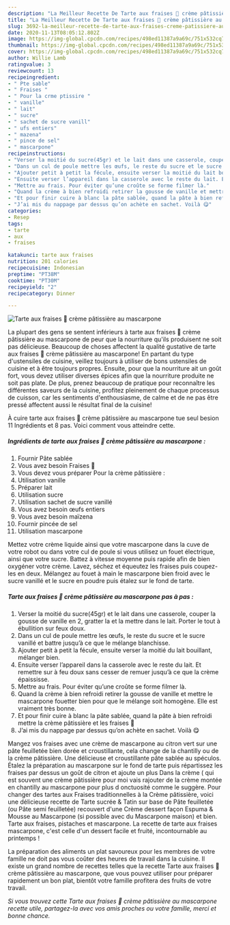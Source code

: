 ```yaml
---
description: "La Meilleur Recette De Tarte aux fraises 🍓 crème pâtissière au mascarpone"
title: "La Meilleur Recette De Tarte aux fraises 🍓 crème pâtissière au mascarpone"
slug: 3692-la-meilleur-recette-de-tarte-aux-fraises-creme-patissiere-au-mascarpone
date: 2020-11-13T08:05:12.802Z
image: https://img-global.cpcdn.com/recipes/498ed11387a9a69c/751x532cq70/tarte-aux-fraises-🍓-creme-patissiere-au-mascarpone-photo-principale-de-la-recette.jpg
thumbnail: https://img-global.cpcdn.com/recipes/498ed11387a9a69c/751x532cq70/tarte-aux-fraises-🍓-creme-patissiere-au-mascarpone-photo-principale-de-la-recette.jpg
cover: https://img-global.cpcdn.com/recipes/498ed11387a9a69c/751x532cq70/tarte-aux-fraises-🍓-creme-patissiere-au-mascarpone-photo-principale-de-la-recette.jpg
author: Willie Lamb
ratingvalue: 3
reviewcount: 13
recipeingredient:
- " Pte sable"
- " Fraises "
- " Pour la crme ptissire "
- " vanille"
- " lait"
- " sucre"
- " sachet de sucre vanill"
- " ufs entiers"
- " mazena"
- " pince de sel"
- " mascarpone"
recipeinstructions:
- "Verser la moitié du sucre(45gr) et le lait dans une casserole, couper la gousse de vanille en 2, gratter la et la mettre dans le lait. Porter le tout à ébullition sur feux doux."
- "Dans un cul de poule mettre les œufs, le reste du sucre et le sucre vanillé et battre jusqu’à ce que le mélange blanchisse."
- "Ajouter petit à petit la fécule, ensuite verser la moitié du lait bouillant, mélanger bien."
- "Ensuite verser l’appareil dans la casserole avec le reste du lait. Et remettre sur à feu doux sans cesser de remuer jusqu’à ce que la crème épaississe."
- "Mettre au frais. Pour éviter qu’une croûte se forme filmer là."
- "Quand la crème à bien refroidi retirer la gousse de vanille et mettre le mascarpone fouetter bien pour que le mélange soit homogène. Elle est vraiment très bonne."
- "Et pour finir cuire à blanc la pâte sablée, quand la pâte à bien refroidi mettre la crème pâtissière et les fraises 🍓"
- "J’ai mis du nappage par dessus qu’on achète en sachet. Voilà 😋"
categories:
- Resep
tags:
- tarte
- aux
- fraises

katakunci: tarte aux fraises 
nutrition: 201 calories
recipecuisine: Indonesian
preptime: "PT38M"
cooktime: "PT30M"
recipeyield: "2"
recipecategory: Dinner

---
```



![Tarte aux fraises 🍓 crème pâtissière au mascarpone](https://img-global.cpcdn.com/recipes/498ed11387a9a69c/751x532cq70/tarte-aux-fraises-🍓-creme-patissiere-au-mascarpone-photo-principale-de-la-recette.jpg)

La plupart des gens se sentent inférieurs à tarte aux fraises 🍓 crème pâtissière au mascarpone de peur que la nourriture qu'ils produisent ne soit pas délicieuse. Beaucoup de choses affectent la qualité gustative de tarte aux fraises 🍓 crème pâtissière au mascarpone! En partant du type d'ustensiles de cuisine, veillez toujours à utiliser de bons ustensiles de cuisine et à être toujours propres. Ensuite, pour que la nourriture ait un goût fort, vous devez utiliser diverses épices afin que la nourriture produite ne soit pas plate. De plus, prenez beaucoup de pratique pour reconnaître les différentes saveurs de la cuisine, profitez pleinement de chaque processus de cuisson, car les sentiments d'enthousiasme, de calme et de ne pas être pressé affectent aussi le résultat final de la cuisine!

<!--inarticleads1-->

À cuire tarte aux fraises 🍓 crème pâtissière au mascarpone tue seul besion 11 Ingrédients et 8 pas. Voici comment vous atteindre cette.

##### Ingrédients de tarte aux fraises 🍓 crème pâtissière au mascarpone :

1. Fournir  Pâte sablée
1. Vous avez besoin  Fraises 🍓
1. Vous devez vous préparer  Pour la crème pâtissière :
1. Utilisation  vanille
1. Préparer  lait
1. Utilisation  sucre
1. Utilisation  sachet de sucre vanillé
1. Vous avez besoin  œufs entiers
1. Vous avez besoin  maïzena
1. Fournir  pincée de sel
1. Utilisation  mascarpone


Mettez votre crème liquide ainsi que votre mascarpone dans la cuve de votre robot ou dans votre cul de poule si vous utilisez un fouet électrique, ainsi que votre sucre. Battez à vitesse moyenne puis rapide afin de bien oxygéner votre crème. Lavez, séchez et équeutez les fraises puis coupez-les en deux. Mélangez au fouet à main le mascarpone bien froid avec le sucre vanillé et le sucre en poudre puis étalez sur le fond de tarte. 

<!--inarticleads2-->

##### Tarte aux fraises 🍓 crème pâtissière au mascarpone pas à pas :

1. Verser la moitié du sucre(45gr) et le lait dans une casserole, couper la gousse de vanille en 2, gratter la et la mettre dans le lait. Porter le tout à ébullition sur feux doux.
1. Dans un cul de poule mettre les œufs, le reste du sucre et le sucre vanillé et battre jusqu’à ce que le mélange blanchisse.
1. Ajouter petit à petit la fécule, ensuite verser la moitié du lait bouillant, mélanger bien.
1. Ensuite verser l’appareil dans la casserole avec le reste du lait. Et remettre sur à feu doux sans cesser de remuer jusqu’à ce que la crème épaississe.
1. Mettre au frais. Pour éviter qu’une croûte se forme filmer là.
1. Quand la crème à bien refroidi retirer la gousse de vanille et mettre le mascarpone fouetter bien pour que le mélange soit homogène. Elle est vraiment très bonne.
1. Et pour finir cuire à blanc la pâte sablée, quand la pâte à bien refroidi mettre la crème pâtissière et les fraises 🍓
1. J’ai mis du nappage par dessus qu’on achète en sachet. Voilà 😋


Mangez vos fraises avec une crème de mascarpone au citron vert sur une pâte feuilletée bien dorée et croustillante, cela change de la chantilly ou de la crème pâtissière. Une délicieuse et croustillante pâte sablée au spéculos. Étalez la préparation au mascarpone sur le fond de tarte puis répartissez les fraises par dessus un goût de citron et ajoute un plus Dans la crème ( qui est souvent une crème pâtissière pour moi vais rajouter de la crème montée en chantilly au mascarpone pour plus d onctuosité comme le suggère. Pour changer des tartes aux Fraises traditionnelles à la Crème pâtissière, voici une délicieuse recette de Tarte sucrée &amp; Tatin sur base de Pâte feuilletée (ou Pâte semi feuilletée) recouvert d&#39;une Crème dessert façon Espuma &amp; Mousse au Mascarpone (si possible avec du Mascarpone maison) et bien. Tarte aux fraises, pistaches et mascarpone. La recette de tarte aux fraises mascarpone, c&#39;est celle d&#39;un dessert facile et fruité, incontournable au printemps ! 

<!--inarticleads1-->

<p>
La préparation des aliments un plat savoureux pour les membres de votre famille ne doit pas vous coûter des heures de travail dans la cuisine. Il existe un grand nombre de recettes telles que la recette Tarte aux fraises 🍓 crème pâtissière au mascarpone, que vous pouvez utiliser pour préparer rapidement un bon plat, bientôt votre famille profitera des fruits de votre travail.
</p>

<p>
<i>Si vous trouvez cette Tarte aux fraises 🍓 crème pâtissière au mascarpone recette utile, partagez-la avec vos amis proches ou votre famille, merci et bonne chance.</i>
</p>
